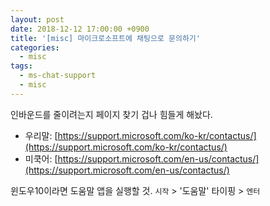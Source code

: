 ```yaml
---
layout: post
date: 2018-12-12 17:00:00 +0900
title: '[misc] 마이크로소프트에 채팅으로 문의하기'
categories:
  - misc
tags:
  - ms-chat-support
  - misc
---
```


인바운드를 줄이려는지 페이지 찾기 겁나 힘들게 해놨다.

- 우리말: [https://support.microsoft.com/ko-kr/contactus/](https://support.microsoft.com/ko-kr/contactus/)
- 미쿡어: [https://support.microsoft.com/en-us/contactus/](https://support.microsoft.com/en-us/contactus/)

윈도우10이라면 도움말 앱을 실행할 것. `시작` > '도움말' 타이핑 > `엔터`
